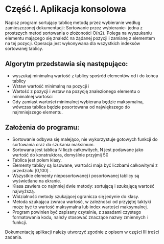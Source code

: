 # Część I. Aplikacja konsolowa  
Napisz program sortujący tablicę metodą przez wybieranie według zamieszczonej dokumentacji: 
Sortowanie przez wybieranie- jedna z prostszych metod sortowania o złożoności O(n2). Polega na wyszukaniu elementu mającego się znaleźć na żądanej pozycji i zamianę z elementem na tej pozycji. Operacja jest wykonywana dla wszystkich indeksów sortowanej tablicy. 
 
## Algorytm przedstawia się następująco: 
- wyszukaj minimalną wartość z tablicy spośród elementów od i do końca tablicy 
- Wstaw wartość minimalną na pozycji i 
- Wartość z pozycji i wstaw na pozycję znalezionego elementu o minimalnej wartości 
- Gdy zamiast wartości minimalnej wybierana będzie maksymalna, wówczas tablica będzie posortowana od największego do najmniejszego elementu. 
 
## Założenia do programu: 
- Sortowanie odbywa się malejąco, nie wykorzystuje gotowych funkcji do sortowania oraz do szukania maksimum. 
- Sortowana jest tablica N liczb całkowitych, N jest podawane jako wartość do konstruktora, domyślnie przyjmij 50 
- Tablica jest polem klasy. 
- Elementy tablicy są losowane, wartości maja być liczbami całkowitymi z przedziału [0,100] . 
- Wszystkie elementy nieposortowanej i posortowanej tablicy są wyświetlane na ekranie. 
- Klasa zawiera co najmniej dwie metody: sortującą i szukającą wartość najwyższą. 
- Widzialność metody szukającej ogranicza się jedynie do klasy. 
- Metoda szukająca zwraca wartość, w zależności od przyjętej taktyki może być to wartość maksymalna lub index wartości maksymalnej. 
- Program powinien być zapisany czytelnie, z zasadami czystego formatowania kodu, należy stosować znaczące nazwy zmiennych i funkcji. 

Dokumentację aplikacji należy utworzyć zgodnie z opisem w części III treści zadania. 
